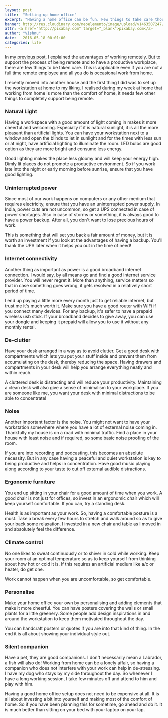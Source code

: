 ```yaml
---
layout: post
title:  "Setting up home office"
excerpt: "Having a home office can be fun. Few things to take care though."
banner: http://res.cloudinary.com/neoelemento/image/upload/v1463507247/blog/home-office-min.jpg
attr: <a href="http://pixabay.com" target="_blank">pixabay.com</a>
author: "Vishnu"
date:   2016-05-18 00:01:00
categories: life
---
```

In my [previous post](http://neoelemento.com/blog/2016/05/16/remote-work-is-the-future/), I explained the advantages of working remotely. But to support the process of being remote and to have a productive workplace, there are few things to be taken care. This is applicable even if you are not a full time remote employee and all you do is occasional work from home.

I recently moved into another house and the first thing I did was to set up the workstation at home to my liking. I realised during my week at home that working from home is more than the comfort of home, it needs few other things to completely support being remote.

### Natural Light
Having a workspace with a good amount of light coming in makes it more cheerful and welcoming. Especially if it is natural sunlight, it is all the more pleasant than artificial lights. You can have your workstation next to a window and open the blinds to let in sunlight and for the times with less sun or at night, have artificial lighting to illuminate the room. LED bulbs are good option as they are more bright and consume less energy. 

Good lighting makes the place less gloomy and will keep your energy high. Dimly lit places do not promote a productive environment. So if you work late into the night or early morning before sunrise, ensure that you have good lighting. 

### Uninterrupted power
Since most of our work happens on computers or any other medium that requires electricity, ensure that you have an uninterrupted power supply. In India, power cuts are not uncommon, so get a UPS connected in case of power shortages. Also in case of storms or something, it is always good to have a power backup. After all, you don't want to lose precious hours of work.

This is something that will set you back a fair amount of money, but it is worth an investment if you look at the advantages of having a backup. You'll thank the UPS later when it helps you out in the time of need!

### Internet connectivity
Another thing as important as power is a good broadband internet connection. I would say, by all means go and find a good internet service provider. You will never regret it. More than anything, service matters so that in case something goes wrong, it gets resolved in a relatively short period of time.

I end up paying a little more every month just to get reliable internet, but trust me it's much worth it. Make sure you have a good router with WiFi if you connect many devices. For any backup, it's safer to have a prepaid wireless usb stick. If your broadband decides to give away, you can use your dongle and keeping it prepaid will allow you to use it without any monthly rental.

### De-clutter
Have your desk arranged in a way as to avoid clutter. Get a good desk with compartments which lets you put your stuff inside and prevent them from accumulating on the desk, thereby reducing the space. Having drawers and compartments in your desk will help you arrange everything neatly and within reach.

A cluttered desk is distracting and will reduce your productivity. Maintaining a clean desk will also give a sense of minimalism to your workplace. If you are someone like me, you want your desk with minimal distractions to be able to concentrate!

### Noise
Another important factor is the noise. You might not want to have your workstation somewhere where you have a lot of external noise coming in. Thankfully my house is on a road with minimal traffic. Find a place in your house with least noise and if required, so some basic noise proofing of the room.

If you are into recording and podcasting, this becomes an absolute necessity. But in any case having a peaceful and quiet workstation is key to being productive and helps in concentration. Have good music playing along according to your taste to cut off external audible distractions.

### Ergonomic furniture
You end up sitting in your chair for a good amount of time when you work. A good chair is not just for offices, so invest in an ergonomic chair which will keep yourself comfortable. If you can, try a standing desk.

Health is as important as your work. So, having a comfortable posture is a must. Take a break every few hours to stretch and walk around so as to give your back some relaxation. I invested in a new chair and table as I moved in and absolutely feel the difference.

### Climate control
No one likes to sweat continuously or to shiver in cold while working. Keep your room at an optimal temperature so as to keep yourself from thinking about how hot or cold it is. If this requires an artificial medium like a/c or heater, do get one.

Work cannot happen when you are uncomfortable, so get comfortable.

### Personalise
Make your home office your own by personalising and adding elements that make it more cheerful. You can have posters covering the walls or small plants for a little greenery. Some people add design inspirations in and around the workstation to keep them motivated throughout the day.

You can handcraft posters or quotes if you are into that kind of thing. In the end it is all about showing your individual style out. 

### Silent companion
Have a pet, they are good companions. I don't necessarily mean a Labrador, a fish will also do! Working from home can be a lonely affair, so having a companion who does not interfere with your work can help in de-stressing. I have my dog who stays by my side throughout the day. So whenever I have a long working session, I take few minutes off and attend to him and play with him.

Having a good home office setup does not need to be expensive at all. It is all about investing a bit into yourself and making most of the comfort of home. So if you have been planning this for sometime, go ahead and do it. It is much better than sitting on your bed with your laptop on your lap.